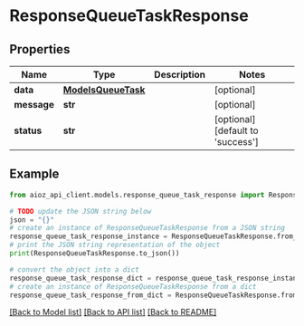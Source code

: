 # ResponseQueueTaskResponse


## Properties

Name | Type | Description | Notes
------------ | ------------- | ------------- | -------------
**data** | [**ModelsQueueTask**](ModelsQueueTask.md) |  | [optional] 
**message** | **str** |  | [optional] 
**status** | **str** |  | [optional] [default to 'success']

## Example

```python
from aioz_api_client.models.response_queue_task_response import ResponseQueueTaskResponse

# TODO update the JSON string below
json = "{}"
# create an instance of ResponseQueueTaskResponse from a JSON string
response_queue_task_response_instance = ResponseQueueTaskResponse.from_json(json)
# print the JSON string representation of the object
print(ResponseQueueTaskResponse.to_json())

# convert the object into a dict
response_queue_task_response_dict = response_queue_task_response_instance.to_dict()
# create an instance of ResponseQueueTaskResponse from a dict
response_queue_task_response_from_dict = ResponseQueueTaskResponse.from_dict(response_queue_task_response_dict)
```
[[Back to Model list]](../README.md#documentation-for-models) [[Back to API list]](../README.md#documentation-for-api-endpoints) [[Back to README]](../README.md)


